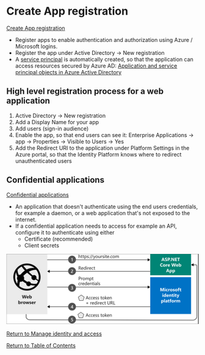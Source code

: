 # Create App registration

[Create App registration](https://docs.microsoft.com/en-us/azure/active-directory/develop/quickstart-register-app)

* Register apps to enable authentication and authorization using Azure / Microsoft logins.
* Register the app under Active Directory -> New registration
* A [service principal](11-Configure%20security%20for%20service%20principals.md) is automatically created, so that the application can access resources secured by Azure AD: [Application and service principal objects in Azure Active Directory](https://docs.microsoft.com/en-us/azure/active-directory/develop/app-objects-and-service-principals)

## High level registration process for a web application

1. Active Directory -> New registration
2. Add a Display Name for your app
3. Add users (sign-in audience)
4. Enable the app, so that end users can see it: Enterprise Applications -> app -> Properties -> Visible to Users -> Yes
5. Add the Redirect URI to the application under Platform Settings in the Azure portal, so that the Identity Platform knows where to redirect unauthenticated users

## Confidential applications

[Confidential applications](https://docs.microsoft.com/en-us/azure/active-directory/develop/msal-client-applications)

* An application that doesn't authenticate using the end users credentials, for example a daemon, or a web application that's not exposed to the internet.
* If a confidential application needs to access for example an API, configure it to authenticate using either
   * Certificate (recommended)
   * Client secrets


![Create application registration](img/CreateAppRegistration.png)

[Return to Manage identity and access](README.md)

[Return to Table of Contents](../README.md)